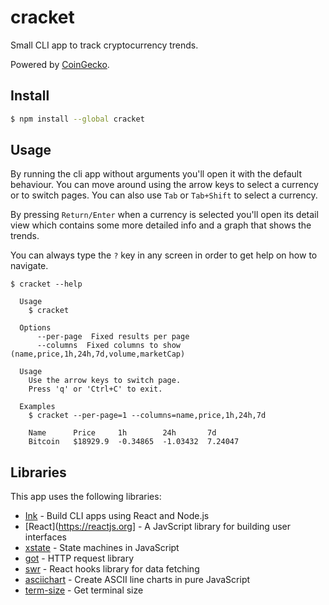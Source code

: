 # cracket

Small CLI app to track cryptocurrency trends.

Powered by [CoinGecko](https://www.coingecko.com/).

## Install

```bash
$ npm install --global cracket
```

## Usage

By running the cli app without arguments you'll open it with the default behaviour. You can move around using the arrow keys to select a currency or to switch pages. You can also use `Tab` or `Tab+Shift` to select a currency.

By pressing `Return/Enter` when a currency is selected you'll open its detail view which contains some more detailed info and a graph that shows the trends.

You can always type the `?` key in any screen in order to get help on how to navigate.

```
$ cracket --help

  Usage
    $ cracket

  Options
      --per-page  Fixed results per page
      --columns  Fixed columns to show (name,price,1h,24h,7d,volume,marketCap)

  Usage
    Use the arrow keys to switch page.
    Press 'q' or 'Ctrl+C' to exit.

  Examples
    $ cracket --per-page=1 --columns=name,price,1h,24h,7d

    Name      Price     1h        24h       7d
    Bitcoin   $18929.9  -0.34865  -1.03432  7.24047
```

## Libraries

This app uses the following libraries:

- [Ink](https://github.com/vadimdemedes/ink) - Build CLI apps using React and Node.js
- [React](https://reactjs.org] - A JavScript library for building user interfaces
- [xstate](https://xstate.js.org) - State machines in JavaScript
- [got](https://github.com/sindresorhus/got) - HTTP request library
- [swr](https://swr.vercel.app/) - React hooks library for data fetching
- [asciichart](https://github.com/kroitor/asciichart) - Create ASCII line charts in pure JavaScript
- [term-size](https://github.com/sindresorhus/term-size) - Get terminal size
